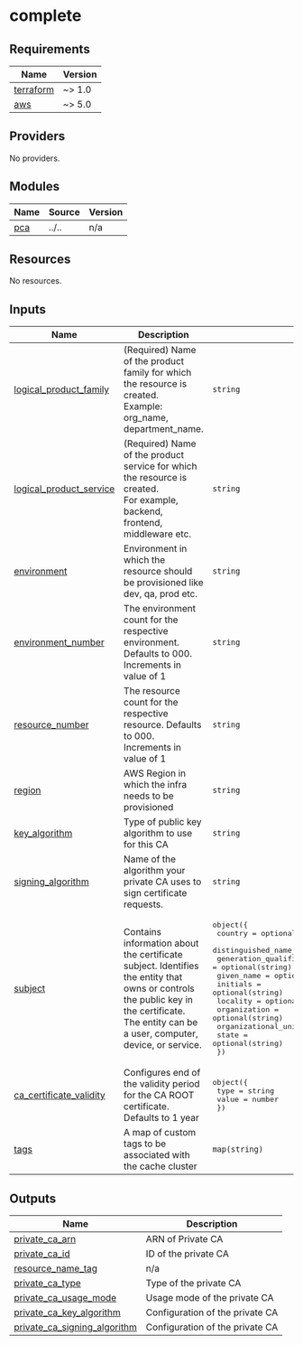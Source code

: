 # complete

<!-- BEGINNING OF PRE-COMMIT-TERRAFORM DOCS HOOK -->
## Requirements

| Name | Version |
|------|---------|
| <a name="requirement_terraform"></a> [terraform](#requirement\_terraform) | ~> 1.0 |
| <a name="requirement_aws"></a> [aws](#requirement\_aws) | ~> 5.0 |

## Providers

No providers.

## Modules

| Name | Source | Version |
|------|--------|---------|
| <a name="module_pca"></a> [pca](#module\_pca) | ../.. | n/a |

## Resources

No resources.

## Inputs

| Name | Description | Type | Default | Required |
|------|-------------|------|---------|:--------:|
| <a name="input_logical_product_family"></a> [logical\_product\_family](#input\_logical\_product\_family) | (Required) Name of the product family for which the resource is created.<br>    Example: org\_name, department\_name. | `string` | `"launch"` | no |
| <a name="input_logical_product_service"></a> [logical\_product\_service](#input\_logical\_product\_service) | (Required) Name of the product service for which the resource is created.<br>    For example, backend, frontend, middleware etc. | `string` | `"ecs"` | no |
| <a name="input_environment"></a> [environment](#input\_environment) | Environment in which the resource should be provisioned like dev, qa, prod etc. | `string` | `"dev"` | no |
| <a name="input_environment_number"></a> [environment\_number](#input\_environment\_number) | The environment count for the respective environment. Defaults to 000. Increments in value of 1 | `string` | `"000"` | no |
| <a name="input_resource_number"></a> [resource\_number](#input\_resource\_number) | The resource count for the respective resource. Defaults to 000. Increments in value of 1 | `string` | `"000"` | no |
| <a name="input_region"></a> [region](#input\_region) | AWS Region in which the infra needs to be provisioned | `string` | `"us-east-2"` | no |
| <a name="input_key_algorithm"></a> [key\_algorithm](#input\_key\_algorithm) | Type of public key algorithm to use for this CA | `string` | `"RSA_4096"` | no |
| <a name="input_signing_algorithm"></a> [signing\_algorithm](#input\_signing\_algorithm) | Name of the algorithm your private CA uses to sign certificate requests. | `string` | `"SHA512WITHRSA"` | no |
| <a name="input_subject"></a> [subject](#input\_subject) | Contains information about the certificate subject. Identifies the entity that owns or controls the public key in the certificate. The entity can be a user, computer, device, or service. | <pre>object({<br>    country                      = optional(string)<br>    distinguished_name_qualifier = optional(string)<br>    generation_qualifier         = optional(string)<br>    given_name                   = optional(string)<br>    initials                     = optional(string)<br>    locality                     = optional(string)<br>    organization                 = optional(string)<br>    organizational_unit          = optional(string)<br>    state                        = optional(string)<br>  })</pre> | <pre>{<br>  "country": "US",<br>  "organization": "Launch by NTT DATA",<br>  "organizational_unit": "DSO",<br>  "state": "Texas"<br>}</pre> | no |
| <a name="input_ca_certificate_validity"></a> [ca\_certificate\_validity](#input\_ca\_certificate\_validity) | Configures end of the validity period for the CA ROOT certificate. Defaults to 1 year | <pre>object({<br>    type  = string<br>    value = number<br>  })</pre> | <pre>{<br>  "type": "YEARS",<br>  "value": 10<br>}</pre> | no |
| <a name="input_tags"></a> [tags](#input\_tags) | A map of custom tags to be associated with the cache cluster | `map(string)` | `{}` | no |

## Outputs

| Name | Description |
|------|-------------|
| <a name="output_private_ca_arn"></a> [private\_ca\_arn](#output\_private\_ca\_arn) | ARN of Private CA |
| <a name="output_private_ca_id"></a> [private\_ca\_id](#output\_private\_ca\_id) | ID of the private CA |
| <a name="output_resource_name_tag"></a> [resource\_name\_tag](#output\_resource\_name\_tag) | n/a |
| <a name="output_private_ca_type"></a> [private\_ca\_type](#output\_private\_ca\_type) | Type of the private CA |
| <a name="output_private_ca_usage_mode"></a> [private\_ca\_usage\_mode](#output\_private\_ca\_usage\_mode) | Usage mode of the private CA |
| <a name="output_private_ca_key_algorithm"></a> [private\_ca\_key\_algorithm](#output\_private\_ca\_key\_algorithm) | Configuration of the private CA |
| <a name="output_private_ca_signing_algorithm"></a> [private\_ca\_signing\_algorithm](#output\_private\_ca\_signing\_algorithm) | Configuration of the private CA |
<!-- END OF PRE-COMMIT-TERRAFORM DOCS HOOK -->
